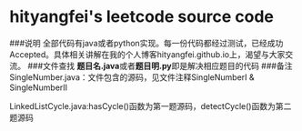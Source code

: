 # hityangfei's leetcode source code

###说明
全部代码有java或者python实现。每一份代码都经过测试，已经成功Accepted。具体相关讲解在我的个人博客hityangfei.github.io上，渴望与大家交流。
###文件查找
**题目名.java**或者**题目明.py**即是解决相应题目的代码
###备注
SingleNumber.java：文件包含的源码，见文件注释SingleNumberI & SingleNumberII

LinkedListCycle.java:hasCycle()函数为第一题源码，detectCycle()函数为第二题源码
